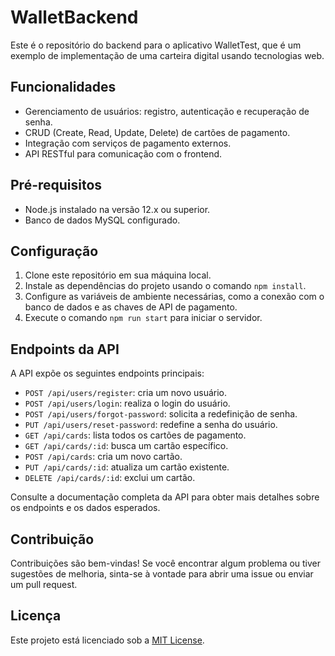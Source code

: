 # WalletBackend

Este é o repositório do backend para o aplicativo WalletTest, que é um exemplo de implementação de uma carteira digital usando tecnologias web.

## Funcionalidades

-   Gerenciamento de usuários: registro, autenticação e recuperação de senha.
-   CRUD (Create, Read, Update, Delete) de cartões de pagamento.
-   Integração com serviços de pagamento externos.
-   API RESTful para comunicação com o frontend.

## Pré-requisitos

-   Node.js instalado na versão 12.x ou superior.
-   Banco de dados MySQL configurado.

## Configuração

1.  Clone este repositório em sua máquina local.
2.  Instale as dependências do projeto usando o comando `npm install`.
3.  Configure as variáveis de ambiente necessárias, como a conexão com o banco de dados e as chaves de API de pagamento.
4.  Execute o comando `npm run start` para iniciar o servidor.

## Endpoints da API

A API expõe os seguintes endpoints principais:

-   `POST /api/users/register`: cria um novo usuário.
-   `POST /api/users/login`: realiza o login do usuário.
-   `POST /api/users/forgot-password`: solicita a redefinição de senha.
-   `PUT /api/users/reset-password`: redefine a senha do usuário.
-   `GET /api/cards`: lista todos os cartões de pagamento.
-   `GET /api/cards/:id`: busca um cartão específico.
-   `POST /api/cards`: cria um novo cartão.
-   `PUT /api/cards/:id`: atualiza um cartão existente.
-   `DELETE /api/cards/:id`: exclui um cartão.

Consulte a documentação completa da API para obter mais detalhes sobre os endpoints e os dados esperados.

## Contribuição

Contribuições são bem-vindas! Se você encontrar algum problema ou tiver sugestões de melhoria, sinta-se à vontade para abrir uma issue ou enviar um pull request.

## Licença

Este projeto está licenciado sob a [MIT License](https://chat.openai.com/c/LICENSE).
